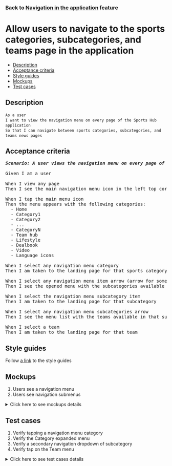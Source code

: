### Back to [Navigation in the application](../../README.md) feature

# Allow users to navigate to the sports categories, subcategories, and teams page in the application

- [Description](#description)
- [Acceptance criteria](#acceptance-criteria)
- [Style guides](#style-guides)
- [Mockups](#mockups)
- [Test cases](#test-cases)

## Description

    As a user
    I want to view the navigation menu on every page of the Sports Hub application
    So that I can navigate between sports categories, subcategories, and teams news pages

## Acceptance criteria

<pre>
<b><i>Scenario: A user views the navigation menu on every page of the Sports Hub application</i></b>

Given I am a user

When I view any page
Then I see the main navigation menu icon in the left top corner

When I tap the main menu icon
Then the menu appears with the following categories:
  - Home
  - Category1
  - Category2
  - ...
  - CategoryN
  - Team hub
  - Lifestyle
  - Dealbook
  - Video
  - Language icons

When I select any navigation menu category
Then I am taken to the landing page for that sports category

When I select any navigation menu item arrow (arrow for some category)
Then I see the opened menu with the subcategories available in that category

When I select the navigation menu subcategory item
Then I am taken to the landing page for that subcategory

When I select any navigation menu subcategories arrow
Then I see the menu list with the teams available in that subcategory

When I select a team
Then I am taken to the landing page for that team
</pre>

## Style guides

Follow [a link](https://www.figma.com/proto/0zkkf5WC77OSpvyD6YXpFE/Style-guides?page-id=0%3A1&node-id=19%3A5368&viewport=266%2C48%2C0.54&scaling=min-zoom&starting-point-node-id=19%3A5368) to the style guides

## Mockups

1. Users see a navigation menu
2. Users see navigation submenus

<details>
  <summary>Click here to see mockups details</summary>

**1. Users see a navigation menu:**

![Users see a navigation menu](/mobile_application_features/navigation/images/application_main_navigation.png)

**2. Users see navigation submenus:**

![Users see navigation submenus](/mobile_application_features/navigation/images/application_subcategory_navigation.png)

</details>

## Test cases

1. Verify tapping a navigation menu category
2. Verify the Category expanded menu
3. Verify a secondary navigation dropdown of subcategory
4. Verify tap on the Team menu

<details>
  <summary>Click here to see test cases details</summary>

### **#1. Verify tapping a navigation menu category**

|Preconditions|Steps|Expected result
--------------|-----|----------
|- Go to any page|1) Select any navigation menu category|1) The user is navigated to the landing page for that sports category|

### **#2. Verify the category submenu**

|Preconditions|Steps|Expected result
--------------|-----|----------
|- Go to the main navigation menu|1) Select some sports category arrow</br>2) Check the list of subcategories in the sports category|2) List of subcategories is present|

### **#3. Verify a secondary navigation dropdown of subcategory**

|Preconditions|Steps|Expected result
--------------|-----|----------
|- Go to the main navigation menu|1) Tap the subcategory arrow icon|1) The list of teams appears|

### **#4. Verify tap on the Team menu**

|Preconditions|Steps|Expected result
--------------|-----|----------
|- Go to the main navigation menu|1) Select any team in the subcategory|1) The user is redirected to the appropriate team page|

</details>
